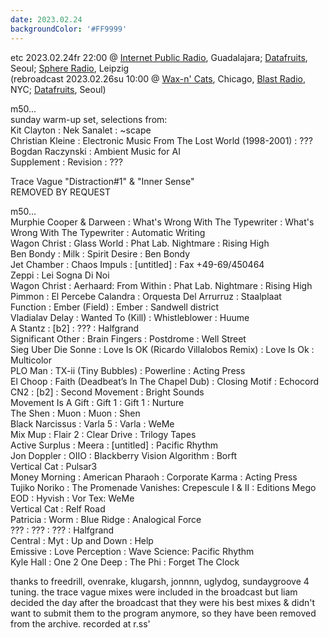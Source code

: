 ```yaml
---
date: 2023.02.24
backgroundColor: '#FF9999'
---
```


etc 2023.02.24fr 22:00 @ [Internet Public Radio](http://www.internetpublicradio.live/), Guadalajara; [Datafruits](http://www.datafruits.fm/), Seoul; [Sphere Radio](http://www.sphere-radio.net/), Leipzig  
(rebroadcast 2023.02.26su 10:00 @ [Wax-n' Cats](http://www.twitch.tv/waxncats), Chicago, [Blast Radio](https://blastradio.com/kimochisound), NYC; [Datafruits](http://www.datafruits.fm/), Seoul)  

m50...  
sunday warm-up set, selections from:  
Kit Clayton : Nek Sanalet : ~scape  
Christian Kleine : Electronic Music From The Lost World (1998-2001) : ???  
Bogdan Raczynski : Ambient Music for AI  
Supplement : Revision : ???  

Trace Vague "Distraction#1" & "Inner Sense"  
REMOVED BY REQUEST  

m50...  
Murphie Cooper & Darween : What's Wrong With The Typewriter : What's Wrong With The Typewriter : Automatic Writing  
Wagon Christ : Glass World : Phat Lab. Nightmare : Rising High  
Ben Bondy : Milk : Spirit Desire : Ben Bondy  
Jet Chamber : Chaos Impuls : \[untitled\] : Fax +49-69/450464  
Zeppi : Lei Sogna Di Noi  
Wagon Christ : Aerhaard: From Within : Phat Lab. Nightmare : Rising High  
Pimmon : El Percebe Calandra : Orquesta Del Arrurruz : Staalplaat  
Function : Ember (Field) : Ember : Sandwell district  
Vladialav Delay : Wanted To (Kill) : Whistleblower : Huume  
A Stantz : \[b2\] : ??? : Halfgrand  
Significant Other : Brain Fingers : Postdrome : Well Street  
Sieg Uber Die Sonne : Love Is OK (Ricardo Villalobos Remix) : Love Is Ok : Multicolor  
PLO Man : TX-ii (Tiny Bubbles) : Powerline : Acting Press  
El Choop : Faith (Deadbeat’s In The Chapel Dub) : Closing Motif : Echocord  
CN2 : \[b2\] : Second Movement : Bright Sounds  
Movement Is A Gift : Gift 1 : Gift 1 : Nurture  
The Shen : Muon : Muon : Shen  
Black Narcissus : Varla 5 : Varla : WeMe  
Mix Mup : Flair 2 : Clear Drive : Trilogy Tapes  
Active Surplus : Meera : \[untitled\] : Pacific Rhythm  
Jon Doppler : OIIO : Blackberry Vision Algorithm : Borft  
Vertical Cat : Pulsar3  
Money Morning : American Pharaoh : Corporate Karma : Acting Press  
Tujiko Noriko : The Promenade Vanishes: Crepescule I & II : Editions Mego  
EOD : Hyvish : Vor Tex: WeMe  
Vertical Cat : Relf Road  
Patricia : Worm : Blue Ridge : Analogical Force  
??? : ??? : ??? : Halfgrand  
Central : Myt : Up and Down : Help  
Emissive : Love Perception : Wave Science: Pacific Rhythm  
Kyle Hall : One 2 One Deep : The Phi : Forget The Clock  

thanks to freedrill, ovenrake, klugarsh, jonnnn, uglydog, sundaygroove 4 tuning. the trace vague mixes were included in the broadcast but liam decided the day after the broadcast that they were his best mixes & didn't want to submit them to the program anymore, so they have been removed from the archive. recorded at r.ss'